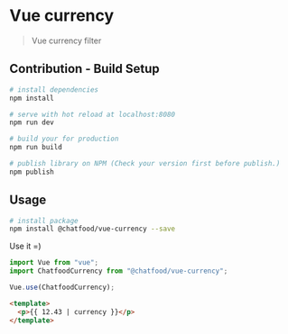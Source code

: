 # Vue currency

> Vue currency filter

## Contribution - Build Setup

``` bash
# install dependencies
npm install

# serve with hot reload at localhost:8080
npm run dev

# build your for production
npm run build

# publish library on NPM (Check your version first before publish.)
npm publish
```

## Usage

``` bash
# install package
npm install @chatfood/vue-currency --save
```

Use it =)

``` javascript
import Vue from "vue";
import ChatfoodCurrency from "@chatfood/vue-currency";

Vue.use(ChatfoodCurrency);
```

``` html
<template>
  <p>{{ 12.43 | currency }}</p>
</template>
```